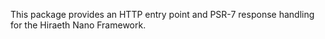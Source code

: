 This package provides an HTTP entry point and PSR-7 response handling for the Hiraeth Nano Framework.
